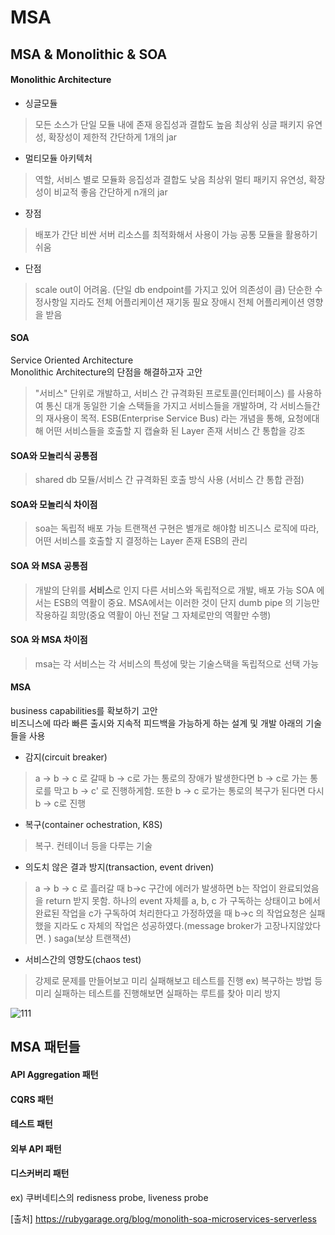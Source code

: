 # MSA

## MSA & Monolithic & SOA
#### Monolithic Architecture
- 싱글모듈
> 모든 소스가 단일 모듈 내에 존재
> 응집성과 결합도 높음
> 최상위 싱글 패키지
> 유연성, 확장성이 제한적
> 간단하게 1개의 jar

- 멀티모듈 아키텍처
> 역할, 서비스 별로 모듈화
> 응집성과 결합도 낮음
> 최상위 멀티 패키지
> 유연성, 확장성이 비교적 좋음
> 간단하게 n개의 jar

- 장점
> 배포가 간단
> 비싼 서버 리소스를 최적화해서 사용이 가능
> 공통 모듈을 활용하기 쉬움

- 단점
> scale out이 어려움. (단일 db endpoint를 가지고 있어 의존성이 큼)
> 단순한 수정사항일 지라도 전체 어플리케이션 재기동 필요
> 장애시 전체 어플리케이션 영향을 받음

#### SOA
Service Oriented Architecture <br/>
Monolithic Architecture의 단점을 해결하고자 고안
> "서비스" 단위로 개발하고, 서비스 간 규격화된 프로토콜(인터페이스) 를 사용하여 통신
> 대개 동일한 기술 스택들을 가지고 서비스들을 개발하며, 각 서비스들간의 재사용이 목적.
> ESB(Enterprise Service Bus) 라는 개념을 통해, 요청에대해 어떤 서비스들을 호출할 지 캡슐화 된 Layer 존재
> 서비스 간 통합을 강조

#### SOA와 모놀리식 공통점
> shared db
> 모듈/서비스 간 규격화된 호출 방식 사용 (서비스 간 통합 관점)

#### SOA와 모놀리식 차이점
> soa는 독립적 배포 가능
> 트랜잭션 구현은 별개로 해야함
> 비즈니스 로직에 따라, 어떤 서비스를 호출할 지 결정하는 Layer 존재
> ESB의 관리

#### SOA 와 MSA 공통점
> 개발의 단위를 <b>서비스</b>로 인지
> 다른 서비스와 독립적으로 개발, 배포 가능
> SOA 에서는 ESB의 역활이 중요. MSA에서는 이러한 것이 단지 dumb pipe 의 기능만 작용하길 희망(중요 역활이 아닌 전달 그 자체로만의 역활만 수행)

#### SOA 와 MSA 차이점
> msa는 각 서비스는 각 서비스의 특성에 맞는 기술스택을 독립적으로 선택 가능

#### MSA
business capabilities를 확보하기 고안 <br/>
비즈니스에 따라 빠른 출시와 지속적 피드백을 가능하게 하는 설계 및 개발
아래의 기술들을 사용
- 감지(circuit breaker)
> a -> b -> c 로 갈때 b -> c로 가는 통로의 장애가 발생한다면 b -> c로 가는 통로를 막고 b -> c' 로 진행하게함. 또한 b -> c 로가는 통로의 복구가 된다면 다시 b -> c로 진행
- 복구(container ochestration, K8S)
> 복구. 컨테이너 등을 다루는 기술

- 의도치 않은 결과 방지(transaction, event driven)
> a -> b -> c 로 흘러갈 때 b->c 구간에 에러가 발생하면 b는 작업이 완료되었음을 return 받지 못함. 하나의 event 자체를 a, b, c 가 구독하는 상태이고 b에서 완료된 작업을 c가 구독하여 처리한다고 가정하였을 때 b->c 의 작업요청은 실패했을 지라도 c 자체의 작업은 성공하였다.(message broker가 고장나지않았다면. )
saga(보상 트랜잭션)

- 서비스간의 영향도(chaos test)
> 강제로 문제를 만들어보고 미리 실패해보고 테스트를 진행 ex) 복구하는 방법 등
> 미리 실패하는 테스트를 진행해보면 실패하는 루트를 찾아 미리 방지

![111](https://github.com/ydj515/record-study/assets/32935365/a543df58-78bd-492a-9098-642de33e6812)


## MSA 패턴들

#### API Aggregation 패턴

#### CQRS 패턴

#### 테스트 패턴

#### 외부 API 패턴

#### 디스커버리 패턴

ex) 쿠버네티스의 redisness probe, liveness probe




[출처]
https://rubygarage.org/blog/monolith-soa-microservices-serverless